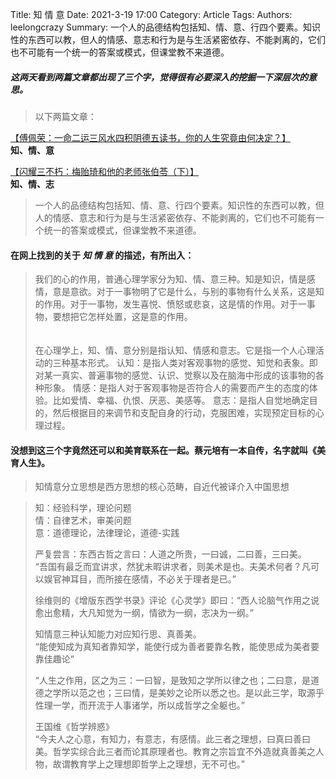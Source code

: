 Title: 知 情 意
Date: 2021-3-19 17:00
Category: Article
Tags: 
Authors: leelongcrazy
Summary: 一个人的品德结构包括知、情、意、行四个要素。知识性的东西可以教，但人的情感、意志和行为是与生活紧密依存、不能剥离的，它们也不可能有一个统一的答案或模式，但课堂教不来道德。

##### 这两天看到两篇文章都出现了三个字，觉得很有必要深入的挖掘一下深层次的意思。
> 以下两篇文章：

[【傅佩荣：一命二运三风水四积阴德五读书，你的人生究竟由何决定？】](https://mp.weixin.qq.com/s?src=11&timestamp=1614087428&ver=2908&signature=ZCWtaJCI7i6TOaF5IA2CyA7OIUGriTyikmFRPddB5cmgMGBPg7ZCztsU8zpOSQSyg1*kqEL4Zd7MmgszXTZPC-AxEiPF9maVvrJQGsV5YwNokH-qQ-ykv6gjtLhfAIqJ&new=1)<br>**知、情、意**

[【闪耀三不朽：梅贻琦和他的老师张伯苓（下）】](https://mp.weixin.qq.com/s?__biz=MzIxNTAxMTEzMg==&mid=2655237179&idx=1&sn=a6c63415ffa5f80ce414dcbebd68519f&chksm=8c29ce68bb5e477e9e240c0ad0520cefd47fad47968364d1f607e7386a8f81b074a910f60be1&mpshare=1&scene=1&srcid=022347lZUyCQ68ugVf1ULEGL&sharer_sharetime=1614087122538&sharer_shareid=a2fc7058daf9a68735a33e68755c5b32#rd)<br>**知、情、志**

> 一个人的品德结构包括知、情、意、行四个要素。知识性的东西可以教，但人的情感、意志和行为是与生活紧密依存、不能剥离的，它们也不可能有一个统一的答案或模式，但课堂教不来道德。<br>

#### 在网上找到的关于 *知 情 意* 的描述，有所出入：
> 我们的心的作用，普通心理学家分为知、情、意三种。知是知识，情是感情，意是意欲。对于一事物明了它是什么，与别的事物有什么关系，这是知的作用。对于一事物，发生喜悦、愤怒或悲哀，这是情的作用。对于一事物，要想把它怎样处置，这是意的作用。
<br><br><br>
在心理学上，知、情、意分别是指认知、情感和意志。它是指一个人心理活动的三种基本形式。
认知：是指人类对客观事物的感觉、知觉和表象。即对某一真实、普遍事物的感觉、认识、觉察以及在脑海中形成的该事物的各种形象。
情感：是指人对于客观事物是否符合人的需要而产生的态度的体验。比如爱情、幸福、仇恨、厌恶、美感等。
意志：是指人自觉地确定目的，然后根据目的来调节和支配自身的行动，克服困难，实现预定目标的心理过程。

#### 没想到这三个字竟然还可以和美育联系在一起。蔡元培有一本自传，名字就叫《美育人生》。
> 知情意分立思想是西方思想的核心范畴，自近代被译介入中国思想

> 知：经验科学，理论问题<br>
> 情：自律艺术，审美问题<br>
> 意：道德理论，法律理论，道德-实践<br>
> 
> 严复尝言：东西古哲之言曰：人道之所贵，一曰诚，二曰善，三曰美。<br>
> “吾国有最乏而宜讲求，然犹未暇讲求者，则美术是也。夫美术何者？凡可以娱官神耳目，而所接在感情，不必关于理者是已。”<br>
> 
> 徐维则的《增版东西学书录》评论《心灵学》即曰：“西人论脑气作用之说愈出愈精，大凡知觉为一纲，情欲为一纲，志决为一纲。”<br>
> 
> 知情意三种认知能力对应知行思、真善美。<br>
> “能使知成为真知者靠知学，能使行成为善者要靠名教，能使思成为美者要靠佳趣论”
> 
> “人生之作用，区之为三：一曰智，是致知之学所以律之也；二曰意，是道德之学所以范之也；三曰情，是美妙之论所以悉之也。是以此三学，取源乎性理一学，而开流于人事诸学，所以成哲学之全躯也。”<br>
> 
> 王国维《哲学辨惑》<br>
> “今夫人之心意，有知力，有意志，有感情。此三者之理想，曰真曰善曰美。哲学实综合此三者而论其原理者也。教育之宗旨宜不外造就真善美之人物，故谓教育学上之理想即哲学上之理想，无不可也。”
